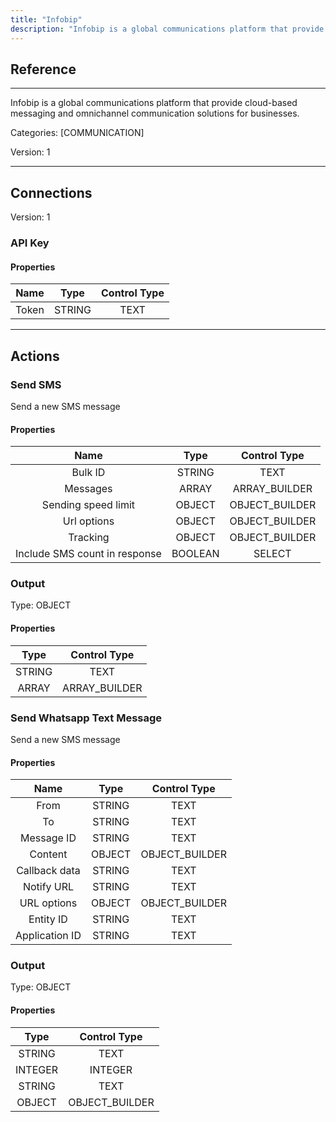```yaml
---
title: "Infobip"
description: "Infobip is a global communications platform that provide cloud-based messaging and omnichannel communication solutions for businesses."
---
```

## Reference
<hr />

Infobip is a global communications platform that provide cloud-based messaging and omnichannel communication solutions for businesses.

Categories: [COMMUNICATION]

Version: 1

<hr />



## Connections

Version: 1


### API Key

#### Properties

|      Name      |     Type     |     Control Type     |
|:--------------:|:------------:|:--------------------:|
| Token | STRING | TEXT  |





<hr />





## Actions


### Send SMS
Send a new SMS message

#### Properties

|      Name      |     Type     |     Control Type     |
|:--------------:|:------------:|:--------------------:|
| Bulk ID | STRING | TEXT  |
| Messages | ARRAY | ARRAY_BUILDER  |
| Sending speed limit | OBJECT | OBJECT_BUILDER  |
| Url options | OBJECT | OBJECT_BUILDER  |
| Tracking | OBJECT | OBJECT_BUILDER  |
| Include SMS count in response | BOOLEAN | SELECT  |


### Output



Type: OBJECT

#### Properties

|     Type     |     Control Type     |
|:------------:|:--------------------:|
| STRING | TEXT  |
| ARRAY | ARRAY_BUILDER  |





### Send Whatsapp Text Message
Send a new SMS message

#### Properties

|      Name      |     Type     |     Control Type     |
|:--------------:|:------------:|:--------------------:|
| From | STRING | TEXT  |
| To | STRING | TEXT  |
| Message ID | STRING | TEXT  |
| Content | OBJECT | OBJECT_BUILDER  |
| Callback data | STRING | TEXT  |
| Notify URL | STRING | TEXT  |
| URL options | OBJECT | OBJECT_BUILDER  |
| Entity ID | STRING | TEXT  |
| Application ID | STRING | TEXT  |


### Output



Type: OBJECT

#### Properties

|     Type     |     Control Type     |
|:------------:|:--------------------:|
| STRING | TEXT  |
| INTEGER | INTEGER  |
| STRING | TEXT  |
| OBJECT | OBJECT_BUILDER  |





